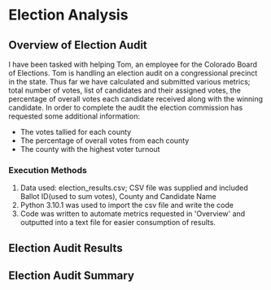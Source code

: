 # Election Analysis
## Overview of Election Audit
I have been tasked with helping Tom, an employee for the Colorado Board of Elections. Tom is handling an election audit on a congressional precinct in the state. Thus far we have calculated and submitted various metrics; total number of votes, list of candidates and their assigned votes, the percentage of overall votes each candidate received along with the winning candidate. In order to complete the audit the election commission has requested some additional information:
- The votes tallied for each county
- The percentage of overall votes from each county
- The county with the highest voter turnout
 
### Execution Methods
1. Data used: election_results.csv; CSV file was supplied and included Ballot ID(used to sum votes), County and Candidate Name 
2. Python 3.10.1 was used to import the csv file and write the code
3. Code was written to automate metrics requested in 'Overview' and outputted into a text file for easier consumption of results.

## Election Audit Results





## Election Audit Summary

